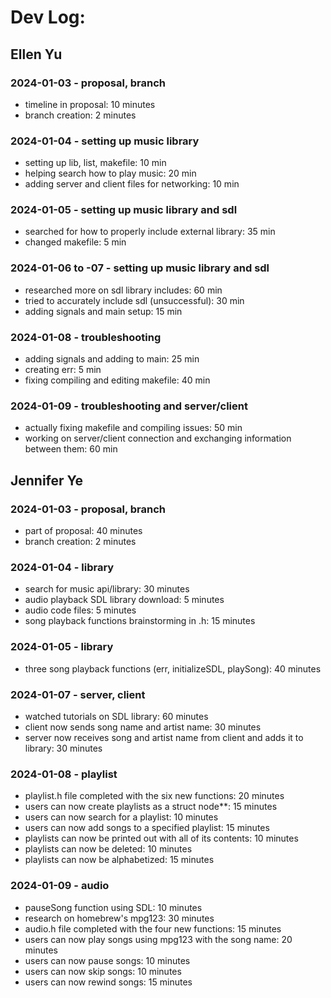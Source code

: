 # Dev Log:

## Ellen Yu

### 2024-01-03 - proposal, branch
- timeline in proposal: 10 minutes
- branch creation: 2 minutes
### 2024-01-04 - setting up music library
- setting up lib, list, makefile: 10 min
- helping search how to play music: 20 min
- adding server and client files for networking: 10 min
### 2024-01-05 - setting up music library and sdl
- searched for how to properly include external library: 35 min
- changed makefile: 5 min
### 2024-01-06 to -07 - setting up music library and sdl
- researched more on sdl library includes: 60 min
- tried to accurately include sdl (unsuccessful): 30 min
- adding signals and main setup: 15 min
### 2024-01-08 - troubleshooting
- adding signals and adding to main: 25 min
- creating err: 5 min
- fixing compiling and editing makefile: 40 min
### 2024-01-09 - troubleshooting and server/client 
- actually fixing makefile and compiling issues: 50 min 
- working on server/client connection and exchanging information between them: 60 min



## Jennifer Ye

### 2024-01-03 - proposal, branch
- part of proposal: 40 minutes
- branch creation: 2 minutes

### 2024-01-04 - library
- search for music api/library: 30 minutes
- audio playback SDL library download: 5 minutes
- audio code files: 5 minutes
- song playback functions brainstorming in .h: 15 minutes

### 2024-01-05 - library
- three song playback functions (err, initializeSDL, playSong): 40 minutes

### 2024-01-07 - server, client
- watched tutorials on SDL library: 60 minutes
- client now sends song name and artist name: 30 minutes
- server now receives song and artist name from client and adds it to library: 30 minutes

### 2024-01-08 - playlist
- playlist.h file completed with the six new functions: 20 minutes
- users can now create playlists as a struct node**: 15 minutes
- users can now search for a playlist: 10 minutes
- users can now add songs to a specified playlist: 15 minutes
- playlists can now be printed out with all of its contents: 10 minutes
- playlists can now be deleted: 10 minutes
- playlists can now be alphabetized: 15 minutes

### 2024-01-09 - audio
- pauseSong function using SDL: 10 minutes
- research on homebrew's mpg123: 30 minutes
- audio.h file completed with the four new functions: 15 minutes
- users can now play songs using mpg123 with the song name: 20 minutes
- users can now pause songs: 10 minutes
- users can now skip songs: 10 minutes
- users can now rewind songs: 15 minutes
